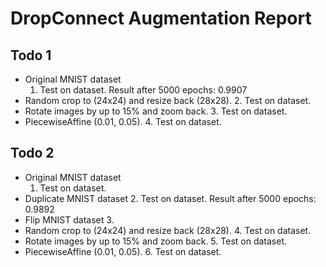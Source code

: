 # DropConnect Augmentation Report
## Todo 1
* Original MNIST dataset
    1.    Test on dataset. Result after 5000 epochs: 0.9907
* Random crop to (24x24) and resize back (28x28).
    2.    Test on dataset.
* Rotate images by up to 15% and zoom back.
    3.    Test on dataset.
* PiecewiseAffine (0.01, 0.05).
    4.    Test on dataset.

## Todo 2
* Original MNIST dataset
    1.    Test on dataset. 
* Duplicate MNIST dataset
    2.    Test on dataset. Result after 5000 epochs: 0.9892
* Flip MNIST dataset
    3.
* Random crop to (24x24) and resize back (28x28).
    4.    Test on dataset.
* Rotate images by up to 15% and zoom back.
    5.    Test on dataset.
* PiecewiseAffine (0.01, 0.05).
    6.    Test on dataset.